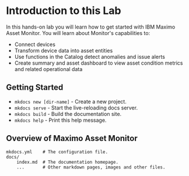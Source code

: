 # Introduction to this Lab

In this hands-on lab you will learn how to get started with IBM Maximo Asset Monitor. You will learn about Monitor's capabilities to:

* Connect devices
* Transform device data into asset entities
* Use functions in the Catalog detect anomalies and issue alerts
* Create summary and asset dashboard to view asset condition metrics and related operational data

## Getting Started

* `mkdocs new [dir-name]` - Create a new project.
* `mkdocs serve` - Start the live-reloading docs server.
* `mkdocs build` - Build the documentation site.
* `mkdocs help` - Print this help message.

## Overview of Maximo Asset Monitor

    mkdocs.yml    # The configuration file.
    docs/
        index.md  # The documentation homepage.
        ...       # Other markdown pages, images and other files.
